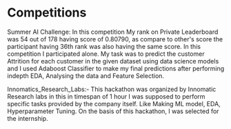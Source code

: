 # Competitions

Summer AI Challenge: In this competition My rank on Private Leaderboard was 54 out of 178 having score of 0.80790, as compare to other's score the participant having 36th rank was also having the same score. In this competition I participated alone. My task was to predict the customer Attrition for each customer in the given dataset using data science models and I used Adaboost Classifier to make my final predictions after performing indepth EDA, Analysing the data and Feature Selection.

Innomatics_Research_Labs:- This hackathon was organized by Innomatic Research labs in this in timespan of 1 hour I was supposed to perform specific tasks provided by the company itself. Like Making ML model, EDA, Hyperparameter Tuning. On the basis of this hackathon, I was selected for the internship.
